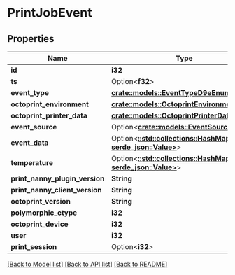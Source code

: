# PrintJobEvent

## Properties

Name | Type | Description | Notes
------------ | ------------- | ------------- | -------------
**id** | **i32** |  | [readonly]
**ts** | Option<**f32**> |  | [optional]
**event_type** | [**crate::models::EventTypeD9eEnum**](EventTypeD9eEnum.md) |  | 
**octoprint_environment** | [**crate::models::OctoprintEnvironment**](OctoprintEnvironment.md) |  | 
**octoprint_printer_data** | [**crate::models::OctoprintPrinterData**](OctoprintPrinterData.md) |  | 
**event_source** | Option<[**crate::models::EventSourceEnum**](EventSourceEnum.md)> |  | [readonly]
**event_data** | Option<[**::std::collections::HashMap<String, serde_json::Value>**](serde_json::Value.md)> |  | [optional]
**temperature** | Option<[**::std::collections::HashMap<String, serde_json::Value>**](serde_json::Value.md)> |  | [optional]
**print_nanny_plugin_version** | **String** |  | 
**print_nanny_client_version** | **String** |  | 
**octoprint_version** | **String** |  | 
**polymorphic_ctype** | **i32** |  | [readonly]
**octoprint_device** | **i32** |  | 
**user** | **i32** |  | [readonly]
**print_session** | Option<**i32**> |  | [optional]

[[Back to Model list]](../README.md#documentation-for-models) [[Back to API list]](../README.md#documentation-for-api-endpoints) [[Back to README]](../README.md)


